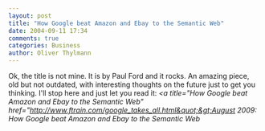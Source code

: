 ```yaml
---
layout: post
title: "How Google beat Amazon and Ebay to the Semantic Web"
date: 2004-09-11 17:34
comments: true
categories: Business
author: Oliver Thylmann
---
```



Ok, the title is not mine. It is by Paul Ford and it rocks. An amazing piece, old but not outdated, with interesting thoughts on the future just to get you thinking. I'll stop here and just let you read it: *&lt;a title=&quot;How Google beat Amazon and Ebay to the Semantic Web&quot; href=&quot;http://www.ftrain.com/google_takes_all.html&quot;&gt;August 2009: How Google beat Amazon and Ebay to the Semantic Web*

